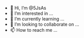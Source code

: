 - 👋 Hi, I’m @5JsAs
- 👀 I’m interested in ...
- 🌱 I’m currently learning ...
- 💞️ I’m looking to collaborate on ...
- 📫 How to reach me ...

<!---
5JsAs/5JsAs is a ✨ special ✨ repository because its `README.md` (this file) appears on your GitHub profile.
You can click the Preview link to take a look at your changes.
--->
